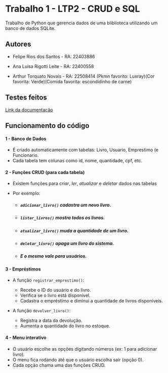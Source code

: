 
# Trabalho 1 - LTP2 - CRUD e SQL

Trabalho de Python que gerencia dados de uma bliblioteca utilizando um banco de dados SQLite.


## Autores

- Felipe Rios dos Santos - RA: 22403886

- Ana Luisa Rigotti Leite - RA: 22400558

- Arthur Torquato Novais - RA: 22508414 (Pkmn favorito: Luxray)(Cor favorita: Verde)(Comida favorita: escondidinho de carne)

## Testes feitos

  [Link da documentação](https://docs.google.com/document/d/1zQ6hmow7jbYcGcc9DAYuJLumh8l8INPJvv7pkLTEhR8/edit?usp=sharing)


## Funcionamento do código

####  1 - Banco de Dados

- É criado automaticamente com tabelas: Livro, Usuario, Emprestimo (e
Funcionario.
- Cada tabela tem colunas como id, nome, quantidade, cpf, etc.

####   2 - Funções CRUD (para cada tabela)

- Existem funções para *criar*, *ler*, *atualizar* e *deletar* dados nas tabelas
- Por exemplo: 

    - ##### `adicionar_livro()` cadastra um novo livro.
    - ##### `listar_livros()` mostra todos os livros.
    - ##### `atualizar_livro()` muda a quantidade de um livro.
    - ##### `deletar_livro()` apaga um livro do sistema.
    - ##### E o mesmo vale para usuários.

####   3 - Empréstimos
- A função `registrar_emprestimo()`:
    -  Recebe o ID do usuário e do livro.
    - Verifica se o livro está disponível.
    - Cadastra o empréstimo e diminui a quantidade de livros disponíveis.


- A função `devolver_livro()`:
    -  Registra a data da devolução.
    - Aumenta a quantidade do livro no estoque.





#### 4 -  Menu interativo
- O usuário escolhe as opções digitando números (ex: 1 para adicionar livro).
- O menu fica rodando até que o usuário escolha sair (opção 0).
- Cada opção chama uma das funções CRUD.

